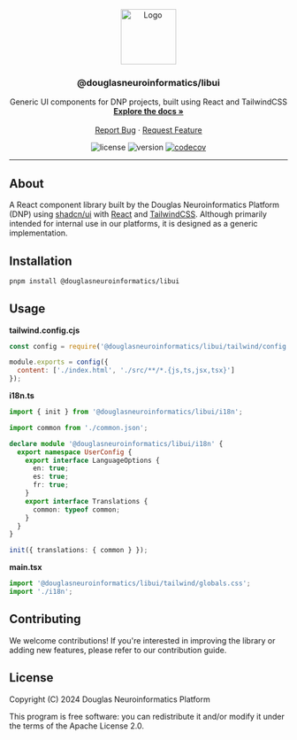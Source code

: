 <!-- PROJECT LOGO -->
<div align="center">
  <a href="https://github.com/DouglasNeuroInformatics/libui">
    <img src="https://raw.githubusercontent.com/DouglasNeuroInformatics/libui/main/src/assets/libui-logo.svg" alt="Logo" width="100" >
  </a>
  <h3 align="center">@douglasneuroinformatics/libui</h3>
  <p align="center">
    Generic UI components for DNP projects, built using React and TailwindCSS 
    <br />
    <a href="https://douglasneuroinformatics.github.io/libui">
      <strong>Explore the docs »
      </strong>
    </a>
    <br />
    <br />
    <a href="https://github.com/DouglasNeuroInformatics/libui/issues" rel="noreferrer" target="_blank">Report Bug</a>
    ·
    <a href="https://github.com/DouglasNeuroInformatics/libui/issues" rel="noreferrer" target="_blank">Request Feature</a>
  </p>
</div>

<!-- PROJECT SHIELDS -->
<div align="center">

![license](https://img.shields.io/github/license/DouglasNeuroInformatics/libui)
![version](https://img.shields.io/github/package-json/v/DouglasNeuroInformatics/libui)
[![codecov](https://codecov.io/gh/DouglasNeuroInformatics/libui/graph/badge.svg?token=t9PkBDS01T)](https://codecov.io/gh/DouglasNeuroInformatics/libui)

</div>
<hr />

## About

A React component library built by the Douglas Neuroinformatics Platform (DNP) using [shadcn/ui](https://github.com/shadcn-ui/ui) with [React](https://react.dev/) and [TailwindCSS](https://tailwindcss.com/). Although primarily intended for internal use in our platforms, it is
designed as a generic implementation.

## Installation

```sh
pnpm install @douglasneuroinformatics/libui
```

## Usage

**tailwind.config.cjs**

```js
const config = require('@douglasneuroinformatics/libui/tailwind/config');

module.exports = config({
  content: ['./index.html', './src/**/*.{js,ts,jsx,tsx}']
});
```

**i18n.ts**

```ts
import { init } from '@douglasneuroinformatics/libui/i18n';

import common from './common.json';

declare module '@douglasneuroinformatics/libui/i18n' {
  export namespace UserConfig {
    export interface LanguageOptions {
      en: true;
      es: true;
      fr: true;
    }
    export interface Translations {
      common: typeof common;
    }
  }
}

init({ translations: { common } });
```

**main.tsx**

```js
import '@douglasneuroinformatics/libui/tailwind/globals.css';
import './i18n';
```

## Contributing

We welcome contributions! If you're interested in improving the library or adding new features, please refer to our contribution guide.

## License

Copyright (C) 2024 Douglas Neuroinformatics Platform

This program is free software: you can redistribute it and/or modify
it under the terms of the Apache License 2.0.
